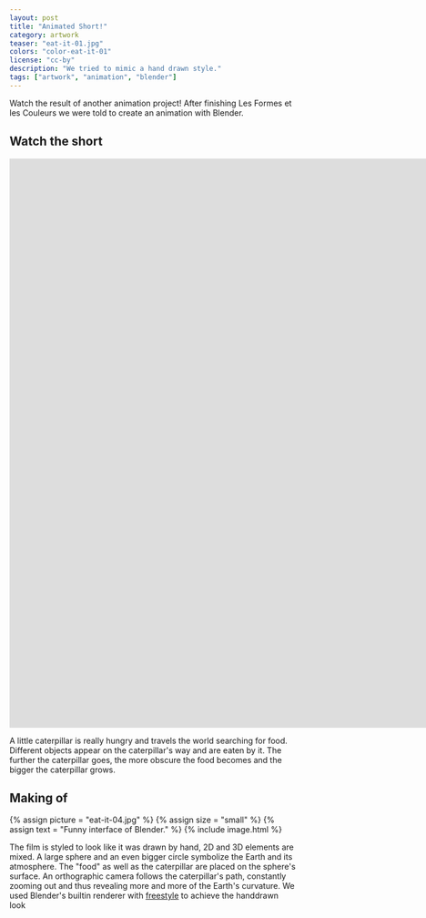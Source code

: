 ```yaml
---
layout: post
title: "Animated Short!"
category: artwork
teaser: "eat-it-01.jpg"
colors: "color-eat-it-01"
license: "cc-by"
description: "We tried to mimic a hand drawn style."
tags: ["artwork", "animation", "blender"]
---
```


Watch the result of another animation project! After finishing Les Formes et les Couleurs we were told to create an animation with Blender.

<!--more-->

## Watch the short

<div class="responsive-video-53 z-depth-2">
<iframe src="http://player.vimeo.com/video/121864525?title=0&amp;byline=0&amp;portrait=0&amp;color={% include link-color.html %}" width="1600" height="1000" frameborder="0" webkitAllowFullScreen allowFullScreen></iframe>
</div>

A little caterpillar is really hungry and travels the world searching for food. Different objects appear on the caterpillar's way and are eaten by it. The further the caterpillar goes, the more obscure the food becomes and the bigger the caterpillar grows.

## Making of

{% assign picture = "eat-it-04.jpg" %}
{% assign size = "small" %}
{% assign text = "Funny interface of Blender." %}
{% include image.html %}

The film is styled to look like it was drawn by hand, 2D and 3D elements are mixed. A large sphere and an even bigger circle symbolize the Earth and its atmosphere. The "food" as well as the caterpillar are placed on the sphere's surface. An orthographic camera follows the caterpillar's path, constantly zooming out and thus revealing more and more of the Earth's curvature. We used Blender's built­in renderer with [freestyle](http://freestyle.sourceforge.net/) to achieve the hand­drawn look



